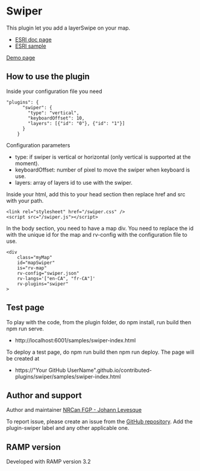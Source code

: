 # Swiper
This plugin let you add a layerSwipe on your map.
- [ESRI doc page](https://developers.arcgis.com/javascript/3/jsapi/layerswipe-amd.html)
- [ESRI sample](https://developers.arcgis.com/javascript/3/jssamples/widget_swipe.html)

[Demo page](https://jolevesq.github.io/contributed-plugins/swiper/samples/swiper-index.html)

## How to use the plugin
Inside your configuration file you need
```
"plugins": {
      "swiper": {
        "type": "vertical",
        "keyboardOffset": 10,
        "layers": [{"id": "0"}, {"id": "1"}]
      }
    }
```

Configuration parameters
- type: if swiper is vertical or horizontal (only vertical is supported at the moment).
- keyboardOffset: number of pixel to move the swiper when keyboard is use.
- layers: array of layers id to use with the swiper.

Inside your html, add this to your head section then replace href and src with your path.
```
<link rel="stylesheet" href="/swiper.css" />
<script src="/swiper.js"></script>
```
In the body section, you need to have a map div. You need to replace the id with the unique id for the map and rv-config with the configuration file to use. 
```
<div
    class="myMap"
    id="mapSwiper"
    is="rv-map"
    rv-config="swiper.json"
    rv-langs='["en-CA", "fr-CA"]'
    rv-plugins="swiper"
>
```

## Test page
To play with the code, from the plugin folder, do npm install, run build then npm run serve.
- http://localhost:6001/samples/swiper-index.html

To deploy a test page, do npm run build then npm run deploy. The page will be created at
- https://"Your GitHub UserName".github.io/contributed-plugins/swiper/samples/swiper-index.html

## Author and support
Author and maintainer [NRCan FGP - Johann Levesque](https://github.com/jolevesq)

To report issue, please create an issue from the [GitHub repository](https://github.com/fgpv-vpgf/contributed-plugins/issues). Add the plugin-swiper label and any other applicable one.

## RAMP version
Developed with RAMP version 3.2